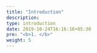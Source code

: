 ```yaml
---
title: "Introduction"
description:
type: introduction
date: 2019-10-24T16:16:16+05:30
pre: "<b>1. </b>"
weight: 5
---
```

